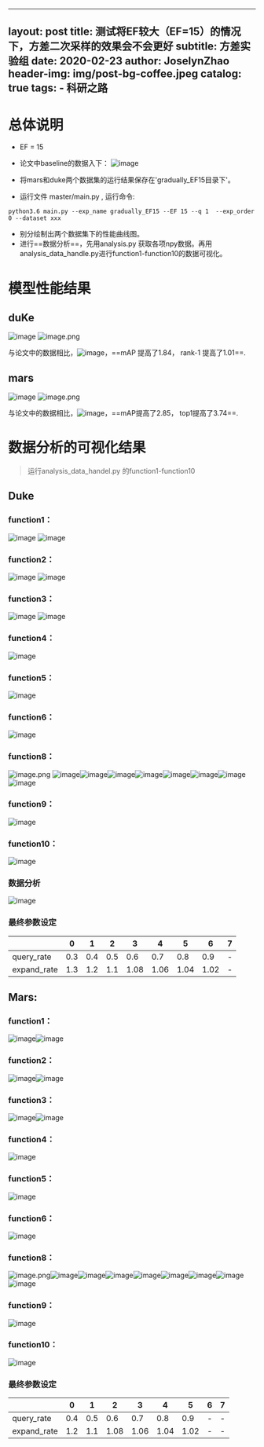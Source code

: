 
---
layout:     post
title:      测试将EF较大（EF=15）的情况下，方差二次采样的效果会不会更好
subtitle:   方差实验组
date:       2020-02-23
author:     JoselynZhao
header-img: img/post-bg-coffee.jpeg
catalog: true
tags:
    - 科研之路
---


# 总体说明
- EF = 15
- 论文中baseline的数据入下：
 ![image](http://note.youdao.com/yws/res/47682/2C6C945DB560479FB8E6A0D9AF7EB1E3)

- 将mars和duke两个数据集的运行结果保存在'gradually_EF15目录下'。
- 运行文件 master/main.py , 运行命令:
```
python3.6 main.py --exp_name gradually_EF15 --EF 15 --q 1  --exp_order 0 --dataset xxx
```


- 别分绘制出两个数据集下的性能曲线图。
- 进行==数据分析==，先用analysis.py 获取各项npy数据。再用analysis_data_handle.py进行function1-function10的数据可视化。


# 模型性能结果
## duKe
![image](http://note.youdao.com/yws/res/47755/WEBRESOURCE76072ed9157f3781d28b1047d5682e8a)
![image.png](http://note.youdao.com/yws/res/47757/WEBRESOURCEa518b72003b89df898dfa782a2dbedeb)

与论文中的数据相比，![image](http://note.youdao.com/yws/res/47765/9B5B900DCC2D4A538EAB1DA6E7F348ED)，==mAP 提高了1.84， rank-1 提高了1.01==.

## mars
![image](http://note.youdao.com/yws/res/47762/WEBRESOURCE046580b5eb84e36206bb6e39975b6c14)
![image.png](http://note.youdao.com/yws/res/47759/WEBRESOURCE560be53fb2b6e60831e2b3843affa39f)

与论文中的数据相比，![image](http://note.youdao.com/yws/res/47771/18DD17315DB94A0D820C2F39E5C5A5EF)，==mAP提高了2.85， top1提高了3.74==.


# 数据分析的可视化结果
> 运行analysis_data_handel.py 的function1-function10
## Duke
### function1：
![image](http://note.youdao.com/yws/res/47791/WEBRESOURCEa5690db9013c598ef16c8fdcc9efca13)
![image](http://note.youdao.com/yws/res/47792/WEBRESOURCEae5a0eab3e9daf85f1270f8bfe0b6b38)
### function2：
![image](http://note.youdao.com/yws/res/47795/WEBRESOURCEf4056a50f7f33945cd9d8a7065da5178)
![image](http://note.youdao.com/yws/res/47796/WEBRESOURCE7ce8c0de46ec1f7d60c35af2da61217b)

### function3：
![image](http://note.youdao.com/yws/res/47798/WEBRESOURCE4f4bd735fb26f5f4dab90ed97c18fa1f)
![image](http://note.youdao.com/yws/res/47799/WEBRESOURCE1e0ecf32bbdec6a142669f5b832d24e6)
### function4：

![image](http://note.youdao.com/yws/res/47801/WEBRESOURCEf394e2773c320bc94e1f98563cb48c7d)
### function5：


![image](http://note.youdao.com/yws/res/47803/WEBRESOURCE991230effadd9ce02859b93709018607)
### function6：
![image](http://note.youdao.com/yws/res/47813/WEBRESOURCE9712922666f88864996559f04f192a25)


### function8：
![image.png](http://note.youdao.com/yws/res/47815/WEBRESOURCE83370db035cb3bce5554839fd290bd87)
![image](http://note.youdao.com/yws/res/47818/WEBRESOURCE800ce5c8c0a50d4fe9ece1bce0742828)![image](http://note.youdao.com/yws/res/47819/WEBRESOURCE4f21bb364540ff13b6a29078921734c1)![image](http://note.youdao.com/yws/res/47820/WEBRESOURCE5ad5d8fdade4a34d5dc6291a4a3581c9)![image](http://note.youdao.com/yws/res/47821/WEBRESOURCE044a85db6313f29fc481caa03b2f3151)![image](http://note.youdao.com/yws/res/47822/WEBRESOURCEca78aa293f4e4055be6ef6b087a58d5b)![image](http://note.youdao.com/yws/res/47824/WEBRESOURCE279d2a333413efa4ed9347d6a161a81e)![image](http://note.youdao.com/yws/res/47825/WEBRESOURCE8d4d330720f4ff845fd7d9f00ae5a3b1)![image](http://note.youdao.com/yws/res/47826/WEBRESOURCEb05939d79322dd78a00c6ef7b58a650f)
### function9：

![image](http://note.youdao.com/yws/res/47879/WEBRESOURCEaa513e3931d823dc767540f1caa560e6)
### function10：
![image](http://note.youdao.com/yws/res/47880/WEBRESOURCE27e19ddb632c81d3a609f15362e54b26)

### 数据分析
![image](http://note.youdao.com/yws/res/47890/WEBRESOURCE3bad61783e6d075891bafa854d0b5d79)

### 最终参数设定

 || 0 | 1 | 2 | 3 | 4 | 5 | 6 | 7 |
---|---|---|---|---|---|---|---|---
query_rate| 0.3 |0.4|0.5|0.6|0.7|0.8|0.9|-|
expand_rate | 1.3| 1.2|1.1|1.08|1.06|1.04|1.02| -






## Mars:
### function1：
![image](http://note.youdao.com/yws/res/47835/WEBRESOURCEa0a730acb0b1f20a2ce3f4995d3aa2cf)![image](http://note.youdao.com/yws/res/47836/WEBRESOURCEc824f16ceb427829684782e049e6595c)
### function2：
![image](http://note.youdao.com/yws/res/47838/WEBRESOURCE895788fc8a1122e3203ae454820e9b82)![image](http://note.youdao.com/yws/res/47839/WEBRESOURCE0bade69dca639325b869c83aea768708)

### function3：
![image](http://note.youdao.com/yws/res/47841/WEBRESOURCE619267c7fee56ec6e41e94c1279eb871)![image](http://note.youdao.com/yws/res/47842/WEBRESOURCEefba2d508170978658531bba44429b0b)

### function4：
![image](http://note.youdao.com/yws/res/47845/WEBRESOURCEf145df5caf3d662114fc864dcf9d3579)

### function5：

![image](http://note.youdao.com/yws/res/47847/WEBRESOURCE7a2aa033be0404187e0219873f3ede4d)
### function6：

![image](http://note.youdao.com/yws/res/47849/WEBRESOURCE53bb83b279c253accf739cd35e2fc64d)

### function8：
![image.png](http://note.youdao.com/yws/res/47851/WEBRESOURCEe2f139a2727686ad0913186edc04fc72)![image](http://note.youdao.com/yws/res/47853/WEBRESOURCE1aeb63c2c3ae4e0af2da431d54190b7f)![image](http://note.youdao.com/yws/res/47854/WEBRESOURCE3ef0beba7c9dcea1dfa9a477e46ae299)![image](http://note.youdao.com/yws/res/47856/WEBRESOURCE726b327c46cccbe48a00a06c23924b02)![image](http://note.youdao.com/yws/res/47857/WEBRESOURCE3b675337a324705b588925e24ba9cf27)![image](http://note.youdao.com/yws/res/47858/WEBRESOURCE85429246b7d82757fa84ada7837b6d7c)![image](http://note.youdao.com/yws/res/47859/WEBRESOURCE2a4970e9e01985879140a3f735b3b56b)![image](http://note.youdao.com/yws/res/47860/WEBRESOURCE324be25e8332d8479d9b1c7b4b5c94d5)![image](http://note.youdao.com/yws/res/47861/WEBRESOURCE29b0d6aa1319a6c04d6b71190d2056a5)
### function9：
![image](http://note.youdao.com/yws/res/47882/WEBRESOURCE9c4cf27bce14053d0b1f4db4bd52463e)

### function10：

![image](http://note.youdao.com/yws/res/47883/WEBRESOURCE7c9aca0af2a39695906c8a10942af02b)


### 最终参数设定

 || 0 | 1 | 2 | 3 | 4 | 5 | 6 | 7 |
---|---|---|---|---|---|---|---|---
query_rate|0.4|0.5|0.6|0.7|0.8|0.9|-|-|
expand_rate | 1.2|1.1|1.08|1.06|1.04|1.02| -|-
